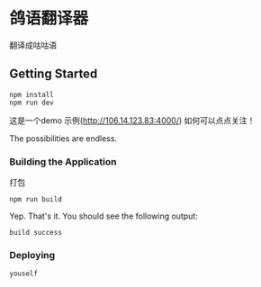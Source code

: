 # 鸽语翻译器

翻译成咕咕语

## Getting Started



```
npm install
npm run dev
```

这是一个demo 示例(http://106.14.123.83:4000/)
如何可以点点关注！

The possibilities are endless.

### Building the Application

打包

```
npm run build
```

Yep. That's it. You should see the following output:

```
build success
```

### Deploying


```
youself
```

